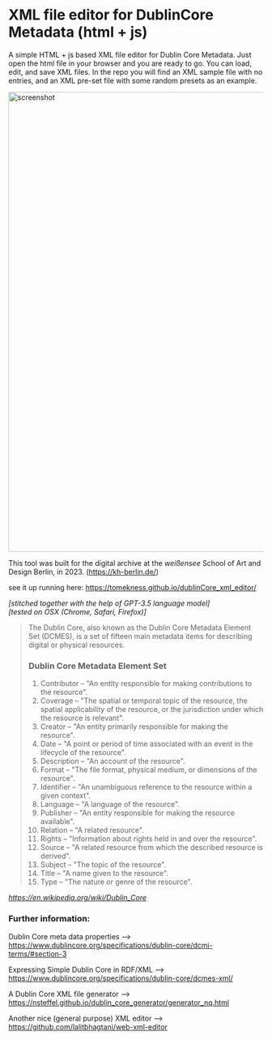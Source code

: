 #  XML file editor for DublinCore Metadata (html + js)

A simple HTML + js based XML file editor for Dublin Core Metadata. Just open the html file in your browser and you are ready to go. You can load, edit, and save XML files. In the repo you will find an XML sample file with no entries, and an XML pre-set file with some random presets as an example. <br> 

<img width="906" alt="screenshot" src="https://github.com/tomekness/dublinCore_xml_editor/assets/7965124/ede4d87f-f8c0-461f-9ba4-a1c8b5cadb8c">

This tool was built for the digital archive at the _weißensee_ School of Art and Design Berlin, in 2023. (https://kh-berlin.de/) 

see it up running here: https://tomekness.github.io/dublinCore_xml_editor/  <br>

_[stitched together with the help of GPT-3.5 language model]_ <br>
_[tested on OSX (Chrome, Safari, Firefox)]_

> The Dublin Core, also known as the Dublin Core Metadata Element Set (DCMES), is a set of fifteen main metadata items for describing digital or physical resources. <br>
> ### Dublin Core Metadata Element Set
>    1. Contributor – "An entity responsible for making contributions to the resource". 
>    2. Coverage – "The spatial or temporal topic of the resource, the spatial applicability of the resource, or the jurisdiction under which the resource is relevant".
>    3. Creator – "An entity primarily responsible for making the resource".
>    4. Date – "A point or period of time associated with an event in the lifecycle of the resource".
>    5. Description – "An account of the resource".
>    6. Format – "The file format, physical medium, or dimensions of the resource".
>    7. Identifier – "An unambiguous reference to the resource within a given context".
>    8. Language – "A language of the resource".
>    9. Publisher – "An entity responsible for making the resource available".
>    10. Relation – "A related resource".
>    11. Rights – "Information about rights held in and over the resource".
>    12. Source – "A related resource from which the described resource is derived".
>    13. Subject – "The topic of the resource".
>    14. Title – "A name given to the resource".
>    15. Type – "The nature or genre of the resource". <br>

*https://en.wikipedia.org/wiki/Dublin_Core*



### Further information:

Dublin Core meta data properties --> https://www.dublincore.org/specifications/dublin-core/dcmi-terms/#section-3

Expressing Simple Dublin Core in RDF/XML --> https://www.dublincore.org/specifications/dublin-core/dcmes-xml/

A Dublin Core XML file generator --> https://nsteffel.github.io/dublin_core_generator/generator_nq.html

Another nice (general purpose) XML editor --> https://github.com/lalitbhagtani/web-xml-editor
